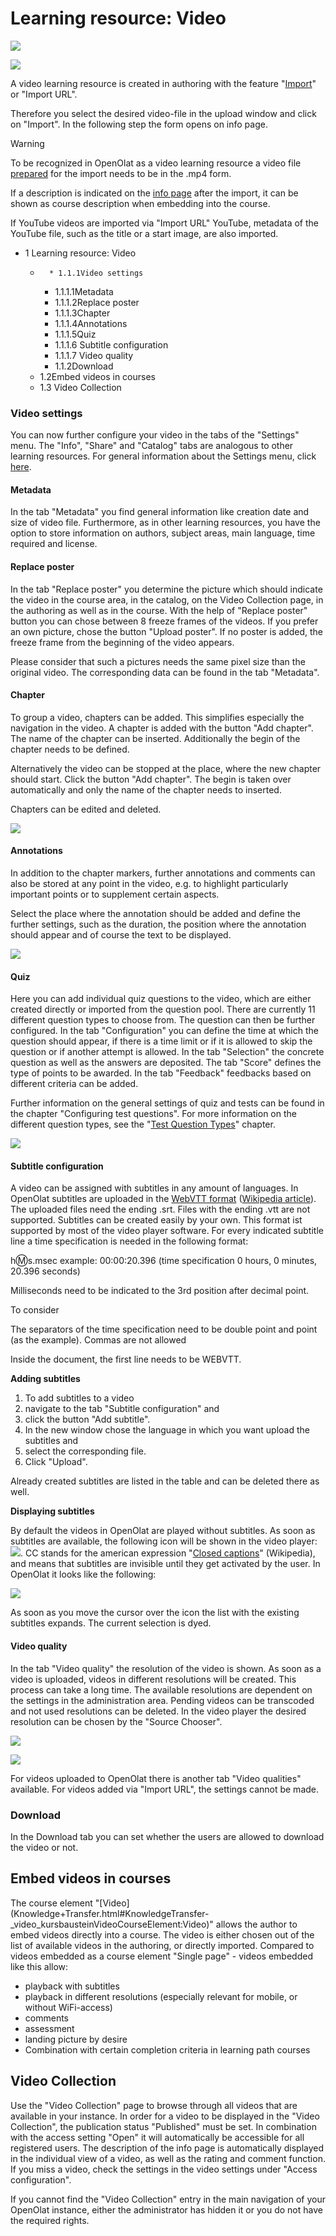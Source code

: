 # Learning resource: Video

![](assets/video_settings.png)

![](assets/video_64_0_434343_none.png)

A video learning resource is created in authoring with the feature
"[Import](Actions+in+the+'Authoring'+section.html)" or "Import URL".

Therefore you select the desired video-file in the upload window and click on
"Import". In the following step the form opens on info page.

Warning

To be recognized in OpenOlat as a video learning resource a video file
[prepared](Video+Upload.html) for the import needs to be in the .mp4 form.

If a description is indicated on the [info
page](https://confluence.openolat.org/display/OO161EN/Info+Page%3A+Add+Meta+Data)
after the import, it can be shown as course description when embedding into
the course.

If YouTube videos are imported via "Import URL" YouTube, metadata of the
YouTube file, such as the title or a start image, are also imported.

  

  * 1 Learning resource: Video 
    *       * 1.1.1Video settings
        * 1.1.1.1Metadata
        * 1.1.1.2Replace poster
        * 1.1.1.3Chapter
        * 1.1.1.4Annotations
        * 1.1.1.5Quiz
        * 1.1.1.6 Subtitle configuration
        * 1.1.1.7 Video quality
      * 1.1.2Download
    * 1.2Embed videos in courses
    * 1.3 Video Collection

### Video settings

You can now further configure your video in the tabs of the "Settings" menu.
The "Info", "Share" and "Catalog" tabs are analogous to other learning
resources. For general information about the Settings menu, click
[here](Course+Settings.html).

#### Metadata

In the tab "Metadata" you find general information like creation date and size
of video file. Furthermore, as in other learning resources, you have the
option to store information on authors, subject areas, main language, time
required and license.

#### Replace poster

In the tab "Replace poster" you determine the picture which should indicate
the video in the course area, in the catalog, on the Video Collection page, in
the authoring as well as in the course. With the help of "Replace poster"
button you can chose between 8 freeze frames of the videos. If you prefer an
own picture, chose the button "Upload poster". If no poster is added, the
freeze frame from the beginning of the video appears.

Please consider that such a pictures needs the same pixel size than the
original video. The corresponding data can be found in the tab "Metadata".

  

#### Chapter

To group a video, chapters can be added. This simplifies especially the
navigation in the video. A chapter is added with the button "Add chapter". The
name of the chapter can be inserted. Additionally the begin of the chapter
needs to be defined.

Alternatively the video can be stopped at the place, where the new chapter
should start. Click the button "Add chapter". The begin is taken over
automatically and only the name of the chapter needs to inserted.

Chapters can be edited and deleted.

  

![](assets/chapters.png)

#### Annotations

In addition to the chapter markers, further annotations and comments can also
be stored at any point in the video, e.g. to highlight particularly important
points or to supplement certain aspects.

Select the place where the annotation should be added and define the further
settings, such as the duration, the position where the annotation should
appear and of course the text to be displayed.

![](assets/VideoLR_Marker_EN.png)

#### Quiz

Here you can add individual quiz questions to the video, which are either
created directly or imported from the question pool. There are currently 11
different question types to choose from. The question can then be further
configured. In the tab "Configuration" you can define the time at which the
question should appear, if there is a time limit or if it is allowed to skip
the question or if another attempt is allowed. In the tab "Selection" the
concrete question as well as the answers are deposited. The tab "Score"
defines the type of points to be awarded. In the tab "Feedback" feedbacks
based on different criteria can be added.

Further information on the general settings of quiz and tests can be found in
the chapter "Configuring test questions". For more information on the
different question types, see the "[Test Question
Types](Test+question+types.html)" chapter.

  

![](assets/VideoLR_Quiz_EN.png)

####  Subtitle configuration

A video can be assigned with subtitles in any amount of languages. In OpenOlat
subtitles are uploaded in the [WebVTT format](https://w3c.github.io/webvtt/)
([Wikipedia article](https://en.wikipedia.org/wiki/WebVTT)). The uploaded
files need the ending .srt. Files with the ending .vtt are not supported.
Subtitles can be created easily by your own. This format ist supported by most
of the video player software. For every indicated subtitle line a time
specification is needed in the following format:

h:m:s.msec  example: 00:00:20.396 (time specification 0 hours, 0 minutes,
20.396 seconds)

Milliseconds need to be indicated to the 3rd position after decimal point.

To consider

The separators of the time specification need to be double point and point (as
the example). Commas are not allowed

Inside the document, the first line needs to be WEBVTT.

 **Adding subtitles**

  1. To add subtitles to a video 
  2. navigate to the tab "Subtitle configuration" and 
  3. click the button "Add subtitle".
  4. In the new window chose the language in which you want upload the subtitles and 
  5. select the corresponding file.
  6. Click "Upload".

Already created subtitles are listed in the table and can be deleted there as
well.

 **Displaying subtitles**

By default the videos in OpenOlat are played without subtitles. As soon as
subtitles are available, the following icon will be shown in the video player:
![](assets/closed_caption_64_0_434343_none.png).
CC stands for the american expression "[Closed
captions](https://en.wikipedia.org/wiki/Closed_captioning)" (Wikipedia), and
means that subtitles are invisible until they get activated by the user. In
OpenOlat it looks like the following:

![](assets/video_subtitle.png)

As soon as you move the cursor over the icon the list with the existing
subtitles expands. The current selection is dyed.

####  Video quality

In the tab "Video quality" the resolution of the video is shown. As soon as a
video is uploaded, videos in different resolutions will be created. This
process can take a long time. The available resolutions are dependent on the
settings in the administration area. Pending videos can be transcoded and not
used resolutions can be deleted. In the video player the desired resolution
can be chosen by the "Source Chooser".

![](assets/videoquality_EN.png)

![](assets/resolution_EN.png)

For videos uploaded to OpenOlat there is another tab "Video qualities"
available. For videos added via "Import URL", the settings cannot be made.

### Download

In the Download tab you can set whether the users are allowed to download the
video or not.

## Embed videos in courses

The course element "[Video](Knowledge+Transfer.html#KnowledgeTransfer-
_video_kursbausteinVideoCourseElement:Video)" allows the author to embed
videos directly into a course. The video is either chosen out of the list of
available videos in the authoring, or directly imported. Compared to videos
embedded as a course element "Single page" - videos embedded like this allow:

  * playback with subtitles
  * playback in different resolutions (especially relevant for mobile, or without WiFi-access) 
  * comments
  * assessment
  * landing picture by desire
  * Combination with certain completion criteria in learning path courses

##  Video Collection

Use the "Video Collection" page to browse through all videos that are
available in your instance. In order for a video to be displayed in the "Video
Collection", the publication status "Published" must be set. In combination
with the access setting "Open" it will automatically be accessible for all
registered users. The description of the info page is automatically displayed
in the individual view of a video, as well as the rating and comment function.
If you miss a video, check the settings in the video settings under "Access
configuration".

  

If you cannot find the "Video Collection" entry in the main navigation of your
OpenOlat instance, either the administrator has hidden it or you do not have
the required rights.

